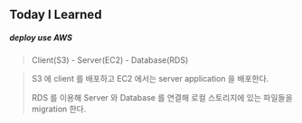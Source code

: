 ## Today I Learned



##### deploy use AWS



> Client(S3) - Server(EC2) - Database(RDS)

> S3 에 client 를 배포하고 EC2 에서는 server application 을 배포한다. 
>
> RDS 를 이용해 Server 와 Database 를 연결해 로컬 스토리지에 있는 파일들을 migration 한다.

